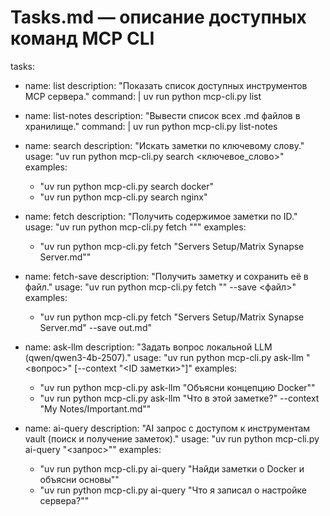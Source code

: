 # Tasks.md — описание доступных команд MCP CLI

tasks:

  - name: list
    description: "Показать список доступных инструментов MCP сервера."
    command: |
      uv run python mcp-cli.py list

  - name: list-notes
    description: "Вывести список всех .md файлов в хранилище."
    command: |
      uv run python mcp-cli.py list-notes

  - name: search
    description: "Искать заметки по ключевому слову."
    usage: "uv run python mcp-cli.py search <ключевое_слово>"
    examples:
      - "uv run python mcp-cli.py search docker"
      - "uv run python mcp-cli.py search nginx"

  - name: fetch
    description: "Получить содержимое заметки по ID."
    usage: "uv run python mcp-cli.py fetch \"<ID>\""
    examples:
      - "uv run python mcp-cli.py fetch \"Servers Setup/Matrix Synapse Server.md\""

  - name: fetch-save
    description: "Получить заметку и сохранить её в файл."
    usage: "uv run python mcp-cli.py fetch \"<ID>\" --save <файл>"
    examples:
      - "uv run python mcp-cli.py fetch \"Servers Setup/Matrix Synapse Server.md\" --save out.md"

  - name: ask-llm
    description: "Задать вопрос локальной LLM (qwen/qwen3-4b-2507)."
    usage: "uv run python mcp-cli.py ask-llm \"<вопрос>\" [--context \"<ID заметки>\"]"
    examples:
      - "uv run python mcp-cli.py ask-llm \"Объясни концепцию Docker\""
      - "uv run python mcp-cli.py ask-llm \"Что в этой заметке?\" --context \"My Notes/Important.md\""

  - name: ai-query
    description: "AI запрос с доступом к инструментам vault (поиск и получение заметок)."
    usage: "uv run python mcp-cli.py ai-query \"<запрос>\""
    examples:
      - "uv run python mcp-cli.py ai-query \"Найди заметки о Docker и объясни основы\""
      - "uv run python mcp-cli.py ai-query \"Что я записал о настройке сервера?\""
